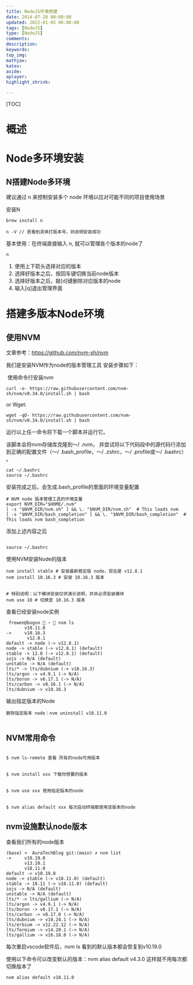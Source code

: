 ```yaml
---
title: NodeJS环境搭建
date: 2014-07-20 00:00:00
updated: 2022-01-05 00:00:00
tags: [NodeJS]
type: [NodeJS]
comments:  
description:  
keywords: 
top_img:
mathjax:
katex:
aside:
aplayer:
highlight_shrink:

---
```


[TOC]



# 概述







# Node多环境安装



## N搭建Node多环境

建议通过 n 来控制安装多个 node 环境以应对可能不同的项目使用场景

安装N

```shell
brew install n

n -V // 若看到具体打版本号，则说明安装成功
```

基本使用：在终端直接输入 n, 就可以管理各个版本的node了

```
n
```

1. 使用上下箭头选择对应的版本
2. 选择好版本之后，按回车键切换当前node版本
3. 选择好版本之后，敲[d]键删除对应版本的node
4. 输入[q]退出管理界面



# 搭建多版本Node环境

## 使用NVM

文章参考：https://github.com/nvm-sh/nvm

我们是安装NVM作为node的版本管理工具
安装步骤如下：

​	使用命令行安装nvm
```shell
curl -o- https://raw.githubusercontent.com/nvm-sh/nvm/v0.34.0/install.sh | bash
```
or Wget:

```shell
wget -qO- https://raw.githubusercontent.com/nvm-sh/nvm/v0.34.0/install.sh | bash
```

运行以上任一命令将下载一个脚本并运行它。

该脚本会将nvm存储库克隆到〜/ .nvm，
		并尝试将以下代码段中的源代码行添加到正确的配置文件（〜/ .bash_profile，〜/ .zshrc，〜/ .profile或〜/ .bashrc） 。

```shell
cat ~/.bashrc
source ~/.bashrc
```


安装完成之后，会生成.bash_profile的里面的环境变量配置

```
# NVM node 版本管理工具的环境变量
export NVM_DIR="$HOME/.nvm"
[ -s "$NVM_DIR/nvm.sh" ] && \. "$NVM_DIR/nvm.sh"  # This loads nvm
[ -s "$NVM_DIR/bash_completion" ] && \. "$NVM_DIR/bash_completion"  # This loads nvm bash_completion
```

添加上述内容之后

```

source ~/.bashrc
```



使用NVM安装Node的版本

```
nvm install stable # 安装最新稳定版 node，现在是 v12.8.1
nvm install 10.16.3 # 安装 10.16.3 版本


# 特别说明：以下模块安装仅供演示说明，并非必须安装模块
nvm use 10 # 切换至 10.16.3 版本

```


查看已经安装node实例

```
 frewen@bogon  ~  nvm ls
       v10.11.0
->     v10.16.3
        v12.8.1
default -> node (-> v12.8.1)
node -> stable (-> v12.8.1) (default)
stable -> 12.8 (-> v12.8.1) (default)
iojs -> N/A (default)
unstable -> N/A (default)
lts/* -> lts/dubnium (-> v10.16.3)
lts/argon -> v4.9.1 (-> N/A)
lts/boron -> v6.17.1 (-> N/A)
lts/carbon -> v8.16.1 (-> N/A)
lts/dubnium -> v10.16.3
```

输出指定版本的Node

```
删除指定版本 node：nvm uninstall v10.11.0


```









## NVM常用命令


```

$ nvm ls-remote 查看 所有的node可用版本


$ nvm install xxx 下载你想要的版本


$ nvm use xxx 使用指定版本的node 


$ nvm alias default xxx 每次启动终端都使用该版本的node

```



## nvm设施默认node版本

查看我们所有的node版本

```shell
(base) ➜  AuraTechBlog git:(main) ✗ nvm list
->     v10.19.0
       v13.10.1
       v18.11.0
default -> v10.19.0
node -> stable (-> v18.11.0) (default)
stable -> 18.11 (-> v18.11.0) (default)
iojs -> N/A (default)
unstable -> N/A (default)
lts/* -> lts/gallium (-> N/A)
lts/argon -> v4.9.1 (-> N/A)
lts/boron -> v6.17.1 (-> N/A)
lts/carbon -> v8.17.0 (-> N/A)
lts/dubnium -> v10.24.1 (-> N/A)
lts/erbium -> v12.22.12 (-> N/A)
lts/fermium -> v14.20.1 (-> N/A)
lts/gallium -> v16.18.0 (-> N/A)
```

每次重启vscode软件后，nvm ls 看到的默认版本都会恢复到v10.19.0

使用以下命令可以改变默认的版本：nvm alias default v4.3.0  这样就不用每次都切换版本了

```shell
nvm alias default v18.11.0
```

